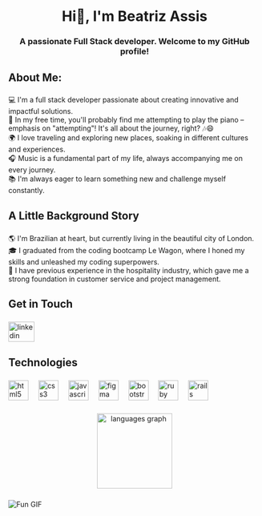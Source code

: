 <h1 align="center">Hi👋, I'm Beatriz Assis</h1>

###

<h3 align="center">A passionate Full Stack developer. Welcome to my GitHub profile!</h3>

###

<h2 align="left">About Me:</h2>

###

<p align="left">💻 I'm a full stack developer passionate about creating innovative and impactful solutions.<br>🎹 In my free time, you'll probably find me attempting to play the piano – emphasis on "attempting"! It's all about the journey, right? 🎶😄<br>🌍 I love traveling and exploring new places, soaking in different cultures and experiences.<br>🎧 Music is a fundamental part of my life, always accompanying me on every journey.<br>📚 I'm always eager to learn something new and challenge myself constantly.</p>

###

<h2 align="left">A Little Background Story</h2>

###

<p align="left">🌎 I'm Brazilian at heart, but currently living in the beautiful city of London.<br>🎓 I graduated from the coding bootcamp Le Wagon, where I honed my skills and unleashed my coding superpowers.<br>🏨 I have previous experience in the hospitality industry, which gave me a strong foundation in customer service and project management.</p>

###

<h2 align="left">Get in Touch</h2>

###

<div align="left">
  <a href="linkedin.com/beatrizeassis" target="_blank">
    <img src="https://raw.githubusercontent.com/maurodesouza/profile-readme-generator/master/src/assets/icons/social/linkedin/default.svg" width="52" height="40" alt="linkedin logo"  />
  </a>
</div>

###

<h2 align="left">Technologies</h2>

###

<div align="left">
  <img src="https://cdn.jsdelivr.net/gh/devicons/devicon/icons/html5/html5-original.svg" height="40" alt="html5 logo"  />
  <img width="12" />
  <img src="https://cdn.jsdelivr.net/gh/devicons/devicon/icons/css3/css3-original.svg" height="40" alt="css3 logo"  />
  <img width="12" />
  <img src="https://cdn.jsdelivr.net/gh/devicons/devicon/icons/javascript/javascript-original.svg" height="40" alt="javascript logo"  />
  <img width="12" />
  <img src="https://cdn.jsdelivr.net/gh/devicons/devicon/icons/figma/figma-original.svg" height="40" alt="figma logo"  />
  <img width="12" />
  <img src="https://cdn.jsdelivr.net/gh/devicons/devicon/icons/bootstrap/bootstrap-original.svg" height="40" alt="bootstrap logo"  />
  <img width="12" />
  <img src="https://cdn.jsdelivr.net/gh/devicons/devicon/icons/ruby/ruby-original.svg" height="40" alt="ruby logo"  />
  <img width="12" />
  <img src="https://cdn.jsdelivr.net/gh/devicons/devicon/icons/rails/rails-original-wordmark.svg" height="40" alt="rails logo"  />
</div>

###

<div align="center">
  <img src="https://github-readme-stats.vercel.app/api/top-langs?username=beatrizeassis&locale=en&hide_title=false&layout=compact&card_width=320&langs_count=5&theme=dracula&hide_border=false&order=2" height="150" alt="languages graph"  />
</div>

###

![Fun GIF](https://media.giphy.com/media/v1.Y2lkPTc5MGI3NjExaXQ0aDgzbXc5MXVkYjFlenl4Yzlqbmg4c2V5M2g5NHp3MmNjYzhoNCZlcD12MV9pbnRlcm5hbF9naWZfYnlfaWQmY3Q9Zw/6ib6KPmkeAjDTxMxij/giphy.gif)
